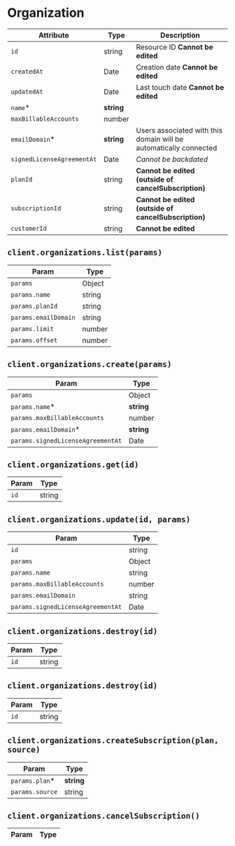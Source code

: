 # Organization

| Attribute | Type | Description |
| --------- | ---- | ----------- |
| `id`                       | string     | Resource ID **Cannot be edited** |
| `createdAt`                | Date       | Creation date **Cannot be edited** |
| `updatedAt`                | Date       | Last touch date **Cannot be edited** |
| `name`*                    | **string** | |
| `maxBillableAccounts`      | number     | |
| `emailDomain`*             | **string** | Users associated with this domain will be automatically connected |
| `signedLicenseAgreementAt` | Date       | _Cannot be backdated_ |
| `planId`                   | string     | **Cannot be edited (outside of cancelSubscription)** |
| `subscriptionId`                   | string     | **Cannot be edited (outside of cancelSubscription)** |
| `customerId`                   | string     | **Cannot be edited** |

## `client.organizations.list(params)`

| Param | Type |
|-------|------|
| `params`             | Object |
| `params.name`        | string |
| `params.planId`      | string |
| `params.emailDomain` | string |
| `params.limit`       | number |
| `params.offset`      | number |

## `client.organizations.create(params)`

| Param | Type |
|-------|------|
| `params`                          | Object |
| `params.name`*                    | **string** |
| `params.maxBillableAccounts`      | number |
| `params.emailDomain`*             | **string** |
| `params.signedLicenseAgreementAt` | Date |

## `client.organizations.get(id)`

| Param | Type |
|-------|------|
| `id` | string |

## `client.organizations.update(id, params)`

| Param | Type |
|-------|------|
| `id`                              | string |
| `params`                          | Object |
| `params.name`                     | string |
| `params.maxBillableAccounts`      | number |
| `params.emailDomain`              | string |
| `params.signedLicenseAgreementAt` | Date |

## `client.organizations.destroy(id)`

| Param | Type |
|-------|------|
| `id` | string |

## `client.organizations.destroy(id)`

| Param | Type |
|-------|------|
| `id` | string |

## `client.organizations.createSubscription(plan, source)`

| Param | Type |
|-------|------|
| `params.plan`*   | **string** |
| `params.source` | string |

## `client.organizations.cancelSubscription()`

| Param | Type |
|-------|------|

